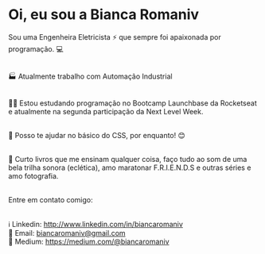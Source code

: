 # Oi, eu sou a Bianca Romaniv



Sou uma Engenheira Eletricista :zap: que sempre foi apaixonada por programação. :computer:


</br> :factory: Atualmente trabalho com Automação Industrial
 
 <br/> :purple_heart::rocket: Estou estudando programação no Bootcamp Launchbase da Rocketseat e atualmente na segunda participação da Next Level Week.
 
 </br> :raising_hand: Posso te ajudar no básico do CSS, por enquanto! :blush: 
 
 <br/> :information_desk_person: Curto livros que me ensinam qualquer coisa, faço tudo ao som de uma bela trilha sonora (eclética), amo maratonar F.R.I.E.N.D.S
e outras séries e amo fotografia.

 <br/> Entre em contato comigo: 
 
 </br>  :information_source: Linkedin: http://www.linkedin.com/in/biancaromaniv
 </br>  :email: Email: biancaromaniv@gmail.com
 </br>  :ledger: Medium: https://medium.com/@biancaromaniv
 
